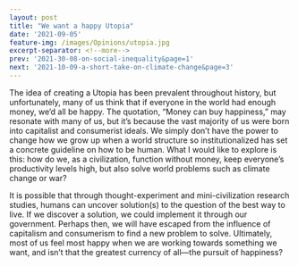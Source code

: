 ```yaml
---
layout: post
title: "We want a happy Utopia"
date: '2021-09-05'
feature-img: /images/Opinions/utopia.jpg
excerpt-separator: <!--more-->
prev: '2021-30-08-on-social-inequality&page=1'
next: '2021-10-09-a-short-take-on-climate-change&page=3'
---
```

The idea of creating a Utopia has been prevalent throughout history, but unfortunately, many of us think that if everyone in the world had enough money, we’d all be happy. The quotation, “Money can buy happiness,” may resonate with many of us, but it’s because the vast majority of us were born into capitalist and consumerist ideals. We simply don’t have the power to change how we grow up when a world structure so institutionalized has set a concrete guideline on how to be human. What I would like to explore is this: how do we, as a civilization, function without money, keep everyone’s productivity levels high, but also solve world problems such as climate change or war?

It is possible that through thought-experiment and mini-civilization research studies, humans can uncover solution(s) to the question of the best way to live. If we discover a solution, we could implement it through our government. Perhaps then, we will have escaped from the influence of capitalism and consumerism to find a new problem to solve. Ultimately, most of us feel most happy when we are working towards something we want, and isn’t that the greatest currency of all—the pursuit of happiness?
